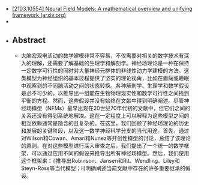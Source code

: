 - [[2103.10554] Neural Field Models: A mathematical overview and unifying framework (arxiv.org)](https://arxiv.org/abs/2103.10554)
-
- ## Abstract
	- 大脑宏观电活动的数学建模非常不容易，不仅需要对相关的数学技术有深入的理解，还需要了解基础的生理学和解剖学。神经场理论是一种在保持一定数学可行性的同时对大量神经元群体的非线性动力学建模的方法。这类模型为神经组织的基本过程提供了坚实的理论视角，比如在癫痫或睡眠中观察到的不同脑活动之间的状态转换。各种解剖学、生理学和数学假设是必不可少的，以推导出一组能在生物物理现实性和数学可行性之间找到平衡的方程。然而，这些假设并没有始终在文献中得到明确阐述。尽管神经场模型（NFMs）最早出现在20世纪70年代初的文献中，但它们之间的关系还没有得到系统地解决。这在一定程度上可以解释为这些模型之间的相互依赖通常是隐含的且复杂的。在这里，我们回顾了神经场理论的历史和发展的关键阶段，以及这一数学神经科学分支的当代用途。首先，通过对Wilson和Cowan、Amari和Nunez等开创性模型的讨论，总结了该理论的原则。在对这些模型进行深入审查之后，我们提出了一个统一的数学框架，可以通过应用不同的假设来推导出所有神经场模型。然后，我们使用这个框架来：i)推导出Robinson、Jansen和Rit、Wendling、Liley和Steyn-Ross等当代模型；ii)明确阐述当前文献中存在的许多重要继承的假设。